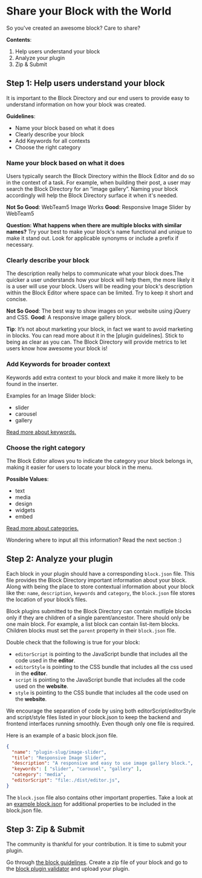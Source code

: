 # Share your Block with the World

So you've created an awesome block? Care to share?

**Contents**:
1. Help users understand your block
2. Analyze your plugin
3. Zip & Submit

## Step 1: Help users understand your block

It is important to the Block Directory and our end users to provide easy to understand information on how your block was created.

**Guidelines**:

- Name your block based on what it does
- Clearly describe your block
- Add Keywords for all contexts
- Choose the right category

### Name your block based on what it does

Users typically search the Block Directory within the Block Editor and do so in the context of a task. For example, when building their post, a user may search the Block Directory for an “image gallery”. Naming your block accordingly will help the Block Directory surface it when it's needed.

**Not So Good**: WebTeam5 Image Works
**Good**: Responsive Image Slider by WebTeam5

**Question: What happens when there are multiple blocks with similar names?**
Try your best to make your block's name functional and unique to make it stand out. Look for applicable synonyms or include a prefix if necessary.

### Clearly describe your block

The description really helps to communicate what your block does.The quicker a user understands how your block will help them, the more likely it is a user will use your block. Users will be reading your block's description within the Block Editor where space can be limited. Try to keep it short and concise.

**Not So Good**: The best way to show images on your website using jQuery and CSS.
**Good**: A responsive image gallery block. 

**Tip**: It’s not about marketing your block, in fact we want to avoid marketing in blocks. You can read more about it in the [plugin guidelines]. Stick to being as clear as you can. The Block Directory will provide metrics to let users know how awesome your block is!

### Add Keywords for broader context

Keywords add extra context to your block and make it more likely to be found in the inserter. 

Examples for an Image Slider block:
- slider
- carousel
- gallery

[Read more about keywords.](https://github.com/WordPress/gutenberg/blob/master/docs/rfc/block-registration.md#keywords)

### Choose the right category

The Block Editor allows you to indicate the category your block belongs in, making it easier for users to locate your block in the menu.

**Possible Values**:
- text
- media
- design
- widgets
- embed

[Read more about categories.](https://github.com/WordPress/gutenberg/blob/master/docs/rfc/block-registration.md#category)

Wondering where to input all this information? Read the next section :)

## Step 2: Analyze your plugin
Each block in your plugin should have a corresponding `block.json` file. This file provides the Block Directory important information about your block. Along with being the place to store contextual information about your block like the: `name`, `description`, `keywords` and `category`, the `block.json` file stores the location of your block’s files.

Block plugins submitted to the Block Directory can contain mutliple blocks only if they are children of a single parent/ancestor. There should only be one main block. For example, a list block can contain list-item blocks. Children blocks must set the `parent` property in their `block.json` file.

Double check that the following is true for your block:

- `editorScript` is pointing to the JavaScript bundle that includes all the code used in the **editor**.
- `editorStyle` is pointing to the CSS bundle that includes all the css used in the **editor**.
- `script` is pointing to the JavaScript bundle that includes all the code used on the **website**.
- `style` is pointing to the CSS bundle that includes all the code used on the **website**.

We encourage the separation of code by using both editorScript/editorStyle and script/style files listed in your block.json to keep the backend and frontend interfaces running smoothly. Even though only one file is required.

Here is an example of a basic block.json file.

```json
{
  "name": "plugin-slug/image-slider",
  "title": "Responsive Image Slider",
  "description": "A responsive and easy to use image gallery block.",
  "keywords": [ "slider", "carousel", "gallery" ],
  "category": "media",
  "editorScript": "file:./dist/editor.js",
}
```

The `block.json` file also contains other important properties. Take a look at an [example block.json](https://github.com/WordPress/gutenberg/blob/master/docs/rfc/block-registration.md#registering-a-block-type) for additional properties to be included in the block.json file.


## Step 3: Zip & Submit

The community is thankful for your contribution. It is time to submit your plugin.

Go through [the block guidelines](https://github.com/WordPress/wporg-plugin-guidelines/blob/block-guidelines/blocks.md). Create a zip file of your block and go to the [block plugin validator](https://wordpress.org/plugins/developers/block-plugin-validator/) and upload your plugin.

